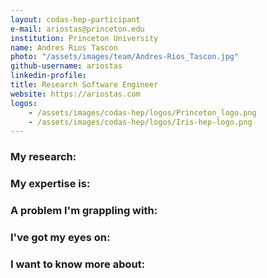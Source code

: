 ```yaml
---
layout: codas-hep-participant
e-mail: ariostas@princeton.edu
institution: Princeton University
name: Andres Rios Tascon
photo: "/assets/images/team/Andres-Rios_Tascon.jpg"
github-username: ariostas
linkedin-profile:
title: Research Software Engineer
website: https://ariostas.com
logos:
    - /assets/images/codas-hep/logos/Princeton_logo.png
    - /assets/images/codas-hep/logos/Iris-hep-logo.png
---
```



### My research:

### My expertise is:

### A problem I'm grappling with:

### I've got my eyes on:

### I want to know more about:
